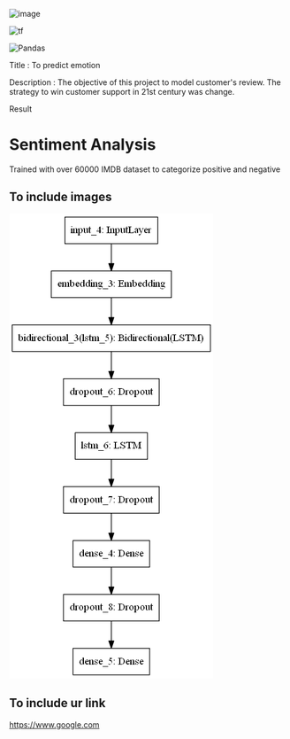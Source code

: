 <a><img alt = 'image' src="https://img.shields.io/badge/Spyder%20Ide-FF0000?style=for-the-badge&logo=spyder%20ide&logoColor=white"></a>

<a><img alt='tf' src="https://img.shields.io/badge/TensorFlow-FF6F00?style=for-the-badge&logo=tensorflow&logoColor=white"></a>

![Pandas](https://img.shields.io/badge/pandas-%23150458.svg?style=for-the-badge&logo=pandas&logoColor=white)

Title : To predict emotion 

Description : The objective of this project to model customer's review. The strategy to win customer support in 21st century was change. 

Result 

# Sentiment Analysis
 Trained with over 60000 IMDB dataset to categorize positive and negative

## To include images
![model_architecture](static/model.png)

## To include ur link
https://www.google.com

